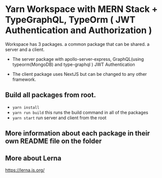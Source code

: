 # Yarn Workspace with MERN Stack + TypeGraphQL, TypeOrm ( JWT Authentication and Authorization )

Workspace has 3 packages. a common package that can be shared. a server and a client.

- The server package with apollo-server-express, GraphQL(using typeorm(MongoDB) and type-graphql ) JWT Authentication

- The client package uses NextJS but can be changed to any other framework.

## Build all packages from root.

- `yarn install`
- `yarn run build` this runs the build command in all of the packages
- `yarn start` run server and client from the root

## More information about each package in their own README file on the folder

## More about Lerna

https://lerna.js.org/
